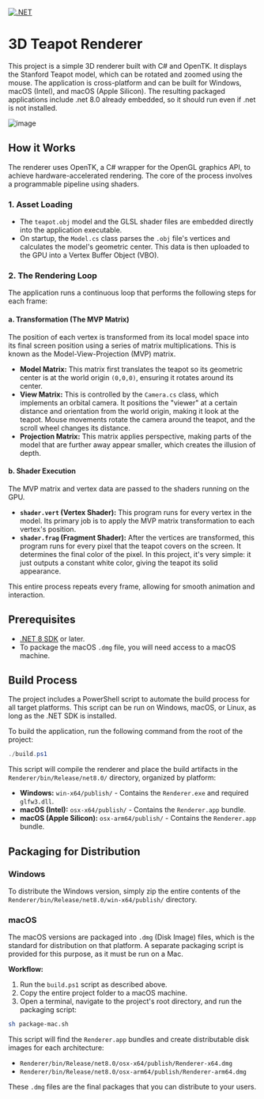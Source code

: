 [![.NET](https://github.com/greigs/csharp-opengl-crossplatform-renderer/actions/workflows/dotnet.yml/badge.svg)](https://github.com/greigs/csharp-opengl-crossplatform-renderer/actions/workflows/dotnet.yml)

# 3D Teapot Renderer

This project is a simple 3D renderer built with C# and OpenTK. It displays the Stanford Teapot model, which can be rotated and zoomed using the mouse. The application is cross-platform and can be built for Windows, macOS (Intel), and macOS (Apple Silicon). The resulting packaged applications include .net 8.0 already embedded, so it should run even if .net is not installed.

![image](https://github.com/user-attachments/assets/731fae41-1283-4ed4-b8bb-045c1232eaec)

## How it Works

The renderer uses OpenTK, a C# wrapper for the OpenGL graphics API, to achieve hardware-accelerated rendering. The core of the process involves a programmable pipeline using shaders.

### 1. Asset Loading
- The `teapot.obj` model and the GLSL shader files are embedded directly into the application executable.
- On startup, the `Model.cs` class parses the `.obj` file's vertices and calculates the model's geometric center. This data is then uploaded to the GPU into a Vertex Buffer Object (VBO).

### 2. The Rendering Loop
The application runs a continuous loop that performs the following steps for each frame:

#### a. Transformation (The MVP Matrix)
The position of each vertex is transformed from its local model space into its final screen position using a series of matrix multiplications. This is known as the Model-View-Projection (MVP) matrix.
- **Model Matrix:** This matrix first translates the teapot so its geometric center is at the world origin `(0,0,0)`, ensuring it rotates around its center.
- **View Matrix:** This is controlled by the `Camera.cs` class, which implements an orbital camera. It positions the "viewer" at a certain distance and orientation from the world origin, making it look at the teapot. Mouse movements rotate the camera around the teapot, and the scroll wheel changes its distance.
- **Projection Matrix:** This matrix applies perspective, making parts of the model that are further away appear smaller, which creates the illusion of depth.

#### b. Shader Execution
The MVP matrix and vertex data are passed to the shaders running on the GPU.
- **`shader.vert` (Vertex Shader):** This program runs for every vertex in the model. Its primary job is to apply the MVP matrix transformation to each vertex's position.
- **`shader.frag` (Fragment Shader):** After the vertices are transformed, this program runs for every pixel that the teapot covers on the screen. It determines the final color of the pixel. In this project, it's very simple: it just outputs a constant white color, giving the teapot its solid appearance.

This entire process repeats every frame, allowing for smooth animation and interaction.

## Prerequisites

*   [.NET 8 SDK](https://dotnet.microsoft.com/download/dotnet/8.0) or later.
*   To package the macOS `.dmg` file, you will need access to a macOS machine.

## Build Process

The project includes a PowerShell script to automate the build process for all target platforms. This script can be run on Windows, macOS, or Linux, as long as the .NET SDK is installed.

To build the application, run the following command from the root of the project:

```powershell
./build.ps1
```

This script will compile the renderer and place the build artifacts in the `Renderer/bin/Release/net8.0/` directory, organized by platform:

*   **Windows:** `win-x64/publish/` - Contains the `Renderer.exe` and required `glfw3.dll`.
*   **macOS (Intel):** `osx-x64/publish/` - Contains the `Renderer.app` bundle.
*   **macOS (Apple Silicon):** `osx-arm64/publish/` - Contains the `Renderer.app` bundle.

## Packaging for Distribution

### Windows

To distribute the Windows version, simply zip the entire contents of the `Renderer/bin/Release/net8.0/win-x64/publish/` directory.

### macOS

The macOS versions are packaged into `.dmg` (Disk Image) files, which is the standard for distribution on that platform. A separate packaging script is provided for this purpose, as it must be run on a Mac.

**Workflow:**
1.  Run the `build.ps1` script as described above.
2.  Copy the entire project folder to a macOS machine.
3.  Open a terminal, navigate to the project's root directory, and run the packaging script:

```bash
sh package-mac.sh
```

This script will find the `Renderer.app` bundles and create distributable disk images for each architecture:

*   `Renderer/bin/Release/net8.0/osx-x64/publish/Renderer-x64.dmg`
*   `Renderer/bin/Release/net8.0/osx-arm64/publish/Renderer-arm64.dmg`

These `.dmg` files are the final packages that you can distribute to your users. 
